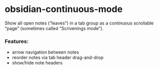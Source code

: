 # obsidian-continuous-mode

Show all open notes (“leaves”) in a tab group as a continuous scrollable “page” (sometimes called “Scrivenings mode”). 

### Features: 
 - arrow navigation between notes
 - reorder notes via tab header drag-and-drop
 - show/hide note headers

